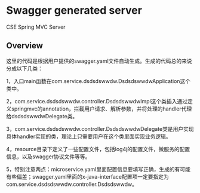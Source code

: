 # Swagger generated server

CSE Spring MVC Server


## Overview
这里的代码是根据用户提供的swagger.yaml文件自动生成。生成的代码总的来说分成以下几类：

1，入口main函数在com.service.dsdsdswwdw.DsdsdswwdwApplication这个类中。

2，com.service.dsdsdswwdw.controller.DsdsdswwdwImpl这个类插入通过定义springmvc的annotation，拦截用户请求、解析参数，并将处理的handler代理给dsdsdswwdwDelegate类。

3，com.service.dsdsdswwdw.controller.DsdsdswwdwDelegate类是用户实现具体handler实现的类，理论上只需要用户在这个类里面实现业务逻辑。


4，resource目录下定义了一些配置文件，包括log4j的配置文件，微服务的配置信息，以及swagger协议文件等等。

5，特别注意两点：microservice.yaml里面配置信息要填写正确，生成的有可能有些偏差；swagger.yaml里面的x-java-interface配置项一定要指定为com.service.dsdsdswwdw.controller.Dsdsdswwdw。

